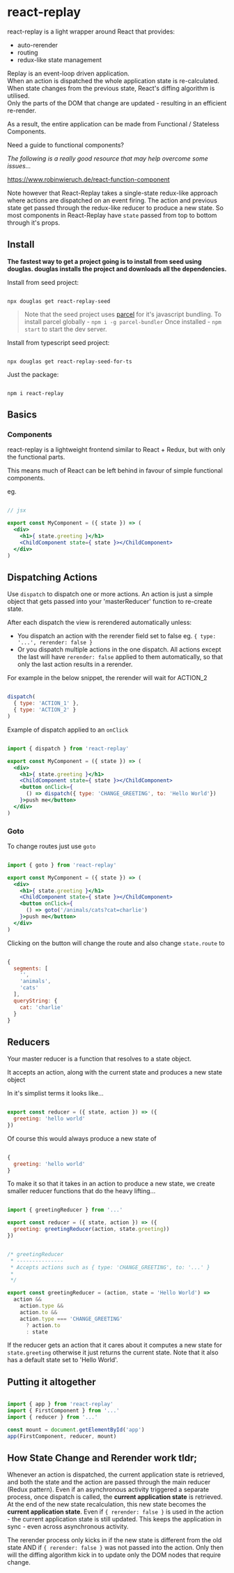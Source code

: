# react-replay

react-replay is a light wrapper around React that provides:

- auto-rerender
- routing
- redux-like state management

Replay is an event-loop driven application.  
When an action is dispatched the whole application state is re-calculated.  
When state changes from the previous state, React's diffing algorithm is utilised.  
Only the parts of the DOM that change are updated - resulting in an efficient re-render.

As a result, the entire application can be made from Functional / Stateless Components.

Need a guide to functional components?

_The following is a really good resource that may help overcome some issues..._

https://www.robinwieruch.de/react-function-component

Note however that React-Replay takes a single-state redux-like approach where actions are dispatched on an event firing.
The action and previous state get passed through the redux-like reducer to produce a new state.
So most components in React-Replay have `state` passed from top to bottom through it's props.


## Install

**The fastest way to get a project going is to install from seed using douglas. douglas installs the project and downloads all the dependencies.**

Install from seed project:

```

npx douglas get react-replay-seed

```

> Note that the seed project uses [parcel](https://parceljs.org/) for it's javascript bundling. 
> To install parcel globally - `npm i -g parcel-bundler`
> Once installed - `npm start` to start the dev server.

Install from typescript seed project: 

```

npx douglas get react-replay-seed-for-ts

```

Just the package:

```

npm i react-replay

```

## Basics

### Components

react-replay is a lightweight frontend similar to React + Redux, but with only the functional parts.

This means much of React can be left behind in favour of simple functional components.

eg.

```jsx

// jsx

export const MyComponent = ({ state }) => (
  <div>
    <h1>{ state.greeting }</h1>
    <ChildComponent state={ state }></ChildComponent>
  </div>
) 

```

## Dispatching Actions

Use `dispatch` to dispatch one or more actions.
An action is just a simple object that gets passed into your 'masterReducer' function to re-create state.

After each dispatch the view is rerendered automatically unless:

- You dispatch an action with the rerender field set to false eg. `{ type: '...', rerender: false }`
- Or you dispatch multiple actions in the one dispatch. All actions except the last will have `rerender: false` applied to them automatically, so that only the last action results in a rerender. 

For example in the below snippet, the rerender will wait for ACTION_2 

```javascript

dispatch(
  { type: 'ACTION_1' },
  { type: 'ACTION_2' }
)

```

Example of dispatch applied to an `onClick`

```jsx

import { dispatch } from 'react-replay'

export const MyComponent = ({ state }) => (
  <div>
    <h1>{ state.greeting }</h1>
    <ChildComponent state={ state }></ChildComponent>
    <button onClick={ 
      () => dispatch({ type: 'CHANGE_GREETING', to: 'Hello World'}) 
    }>push me</button>
  </div>
) 

```

### Goto

To change routes just use `goto`

```jsx

import { goto } from 'react-replay'

export const MyComponent = ({ state }) => (
  <div>
    <h1>{ state.greeting }</h1>
    <ChildComponent state={ state }></ChildComponent>
    <button onClick={ 
      () => goto('/animals/cats?cat=charlie') 
    }>push me</button>
  </div>
) 

```

Clicking on the button will change the route and also change `state.route` to 

```javascript

{
  segments: [
    '',
    'animals',
    'cats'
  ],
  queryString: {
    cat: 'charlie'
  }
}

```

## Reducers

Your master reducer is a function that resolves to a state object.

It accepts an action, along with the current state and produces a new state object

In it's simplist terms it looks like...

```javascript

export const reducer = ({ state, action }) => ({
  greeting: 'hello world'
})

```

Of course this would always produce a new state of 

```javascript

{
  greeting: 'hello world'
}

```

To make it so that it takes in an action to produce a new state, we create smaller reducer functions that do the heavy lifting...

```javascript

import { greetingReducer } from '...'

export const reducer = ({ state, action }) => ({
  greeting: greetingReducer(action, state.greeting))
})

```

```javascript

/* greetingReducer
 * ---------------
 * Accepts actions such as { type: 'CHANGE_GREETING', to: '...' }
 *
 */

export const greetingReducer = (action, state = 'Hello World') =>
  action &&
    action.type &&
    action.to &&
    action.type === 'CHANGE_GREETING'
      ? action.to
      : state

```

If the reducer gets an action that it cares about it computes a new state for `state.greeting` otherwise it just returns the current state. Note that it also has a default state set to 'Hello World'.

## Putting it altogether

```javascript

import { app } from 'react-replay'
import { FirstComponent } from '...'
import { reducer } from '...'

const mount = document.getElementById('app')
app(FirstComponent, reducer, mount)

```

## How State Change and Rerender work tldr;

Whenever an action is dispatched, the current application state is retrieved, and both the state and the action are passed through the main reducer (Redux pattern). Even if an asynchronous activity triggered a separate process, once dispatch is called, the **current application state** is retrieved. At the end of the new state recalculation, this new state becomes the  **current application state**. Even if `{ rerender: false }` is used in the action - the current application state is still updated. This keeps the application in sync - even across asynchronous activity.

The rerender process only kicks in if the new state is different from the old state AND if `{ rerender: false }` was not passed into the action. Only then will the diffing algorithm kick in to update only the DOM nodes that require change.
